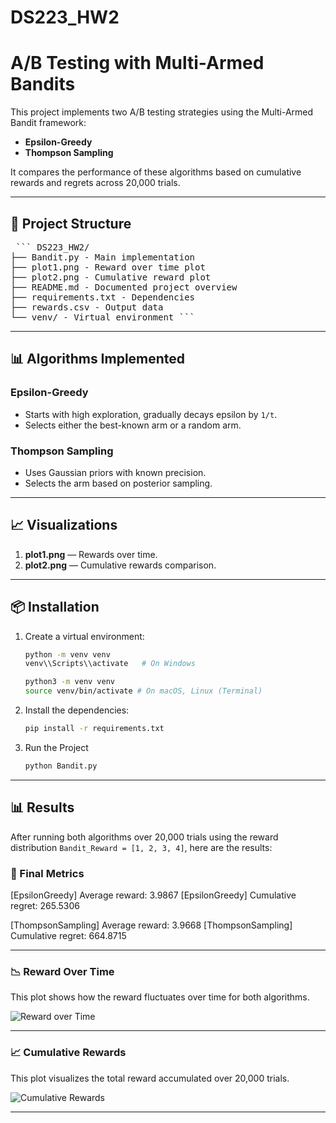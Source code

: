 # DS223_HW2
# A/B Testing with Multi-Armed Bandits

This project implements two A/B testing strategies using the Multi-Armed Bandit framework:

- **Epsilon-Greedy**
- **Thompson Sampling**

It compares the performance of these algorithms based on cumulative rewards and regrets across 20,000 trials.

---

## 📁 Project Structure

<pre lang="markdown"> ``` DS223_HW2/ 
├── Bandit.py - Main implementation 
├── plot1.png - Reward over time plot 
├── plot2.png - Cumulative reward plot 
├── README.md - Documented project overview 
├── requirements.txt - Dependencies 
├── rewards.csv - Output data 
└── venv/ - Virtual environment ``` </pre>
---

## 📊 Algorithms Implemented

### Epsilon-Greedy
- Starts with high exploration, gradually decays epsilon by `1/t`.
- Selects either the best-known arm or a random arm.

### Thompson Sampling
- Uses Gaussian priors with known precision.
- Selects the arm based on posterior sampling.

---

## 📈 Visualizations

1. **plot1.png** — Rewards over time.
2. **plot2.png** — Cumulative rewards comparison.

---

## 📦 Installation

1. Create a virtual environment:
   ```bash
   python -m venv venv
   venv\\Scripts\\activate   # On Windows
   ```

   ```bash
   python3 -m venv venv
   source venv/bin/activate # On macOS, Linux (Terminal)
   ```

2. Install the dependencies:

   ```bash
   pip install -r requirements.txt


3. Run the Project

   ```bash
   python Bandit.py 


---

## 📊 Results

After running both algorithms over 20,000 trials using the reward distribution `Bandit_Reward = [1, 2, 3, 4]`, here are the results:

### 🔢 Final Metrics

[EpsilonGreedy] Average reward: 3.9867 [EpsilonGreedy] Cumulative regret: 265.5306

[ThompsonSampling] Average reward: 3.9668 [ThompsonSampling] Cumulative regret: 664.8715

---

### 📉 Reward Over Time

This plot shows how the reward fluctuates over time for both algorithms.

![Reward over Time](plot1.png)

---

### 📈 Cumulative Rewards

This plot visualizes the total reward accumulated over 20,000 trials.

![Cumulative Rewards](plot2.png)

---
